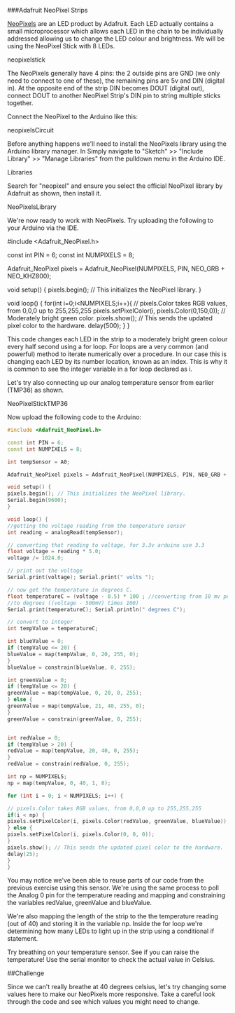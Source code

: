 ###Adafruit NeoPixel Strips

[NeoPixels](https://learn.adafruit.com/adafruit-neopixel-uberguide) are an LED product by Adafruit.  Each LED actually contains a small microprocessor which allows each LED in the chain to be individually addressed allowing us to change the LED colour and brightness. We will be using the NeoPixel Stick with 8 LEDs.

 

neopixelstick

 

The NeoPixels generally have 4 pins: the 2 outside pins are GND (we only need to connect to one of these), the remaining pins are 5v and DIN (digital in). At the opposite end of the strip DIN becomes DOUT (digital out), connect DOUT to another NeoPixel Strip's DIN pin to string multiple sticks together.

 

Connect the NeoPixel to the Arduino like this:

neopixelsCircuit

 

 

Before anything happens we'll need to install the NeoPixels library using the Arduino library manager. In Simply navigate to "Sketch" >> "Include Library" >> "Manage Libraries" from the pulldown menu in the Arduino IDE.

 

Libraries

 

Search for "neopixel" and ensure you select the official NeoPixel library by Adafruit as shown, then install it.

 

NeoPixelsLibrary

 

 

We're now ready to work with NeoPixels. Try uploading the following to your Arduino via the IDE.

 

#include <Adafruit_NeoPixel.h>

const int PIN = 6;
const int NUMPIXELS = 8;

Adafruit_NeoPixel pixels = Adafruit_NeoPixel(NUMPIXELS, PIN, NEO_GRB + NEO_KHZ800);

void setup() {
 pixels.begin(); // This initializes the NeoPixel library.
}

void loop() {
 for(int i=0;i<NUMPIXELS;i++){
 // pixels.Color takes RGB values, from 0,0,0 up to 255,255,255
 pixels.setPixelColor(i, pixels.Color(0,150,0)); // Moderately bright green color.
 pixels.show(); // This sends the updated pixel color to the hardware.
 delay(500);
 }
}
 

This code changes each LED in the strip to a moderately bright green colour every half second using a for loop. For loops are a very common (and powerful) method to iterate numerically over a procedure. In our case this is changing each LED by its number location, known as an index. This is why it is common to see the integer variable in a for loop declared as i.

 

Let's try also connecting up our analog temperature sensor from earlier (TMP36) as shown.

 

NeoPixelStickTMP36

 

Now upload the following code to the Arduino:

``` c++
#include <Adafruit_NeoPixel.h>

const int PIN = 6;
const int NUMPIXELS = 8;

int tempSensor = A0;

Adafruit_NeoPixel pixels = Adafruit_NeoPixel(NUMPIXELS, PIN, NEO_GRB + NEO_KHZ800);

void setup() {
pixels.begin(); // This initializes the NeoPixel library.
Serial.begin(9600);
}

void loop() {
//getting the voltage reading from the temperature sensor
int reading = analogRead(tempSensor);

// converting that reading to voltage, for 3.3v arduino use 3.3
float voltage = reading * 5.0;
voltage /= 1024.0;

// print out the voltage
Serial.print(voltage); Serial.print(" volts ");

// now get the temperature in degrees C.
float temperatureC = (voltage - 0.5) * 100 ; //converting from 10 mv per degree wit 500 mV offset
//to degrees ((voltage - 500mV) times 100)
Serial.print(temperatureC); Serial.println(" degrees C");

// convert to integer
int tempValue = temperatureC;

int blueValue = 0;
if (tempValue <= 20) {
blueValue = map(tempValue, 0, 20, 255, 0);
}
blueValue = constrain(blueValue, 0, 255);

int greenValue = 0;
if (tempValue <= 20) {
greenValue = map(tempValue, 0, 20, 0, 255);
} else {
greenValue = map(tempValue, 21, 40, 255, 0);
}
greenValue = constrain(greenValue, 0, 255);


int redValue = 0;
if (tempValue > 20) {
redValue = map(tempValue, 20, 40, 0, 255);
}
redValue = constrain(redValue, 0, 255);

int np = NUMPIXELS; 
np = map(tempValue, 0, 40, 1, 8);

for (int i = 0; i < NUMPIXELS; i++) {

// pixels.Color takes RGB values, from 0,0,0 up to 255,255,255
if(i < np) {
pixels.setPixelColor(i, pixels.Color(redValue, greenValue, blueValue)); 
} else {
pixels.setPixelColor(i, pixels.Color(0, 0, 0));
}
pixels.show(); // This sends the updated pixel color to the hardware.
delay(25);
}
}
``` 

You may notice we've been able to reuse parts of our code from the previous exercise using this sensor. We're using the same process to poll the Analog 0 pin for the temperature reading and mapping and constraining the variables redValue, greenValue and blueValue. 

We're also mapping the length of the strip to the the temperature reading (out of 40) and storing it in the variable np. Inside the for loop we're determining how many LEDs to light up in the strip using a conditional if statement. 

Try breathing on your temperature sensor. See if you can raise the temperature! Use the serial monitor to check the actual value in Celsius. 

 

##Challenge

Since we can't really breathe at 40 degrees celsius, let's try changing some values here to make our NeoPixels more responsive. Take a careful look through the code and see which values you might need to change.
